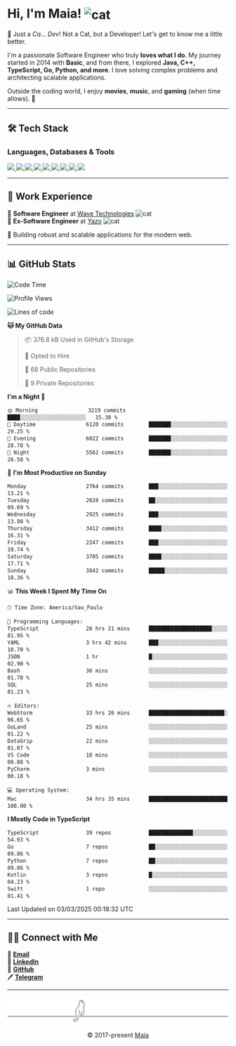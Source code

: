 <h1 align="left">Hi, I'm Maia! 
<img src="https://emojis.slackmojis.com/emojis/images/1643509834/36299/black-cat.gif?1643509834" width="50" height="60" align="center" alt="cat"/>
</h1>

🎩 Just a *Ca... Dev*! Not a Cat, but a Developer! Let's get to know me a little better.

I'm a passionate Software Engineer who truly **loves what I do**. My journey started in 2014 with **Basic**, and from there, I explored **Java, C++, TypeScript, Go, Python, and more**. I love solving complex problems and architecting scalable applications.

Outside the coding world, I enjoy **movies**, **music**, and **gaming** (when time allows). 🚀

---

## 🛠️ Tech Stack

### Languages, Databases & Tools
<p>
  <a href="https://www.typescriptlang.org">
    <img src="https://skillicons.dev/icons?i=ts" />
  </a>
  <a href="https://go.dev">
    <img src="https://skillicons.dev/icons?i=go" />
  </a>
  <a href="https://www.python.org">
    <img src="https://skillicons.dev/icons?i=python" />
  </a>
  <a href="https://gradle.org">
    <img src="https://skillicons.dev/icons?i=gradle" />
  </a>
  <a href="https://redis.io">
    <img src="https://skillicons.dev/icons?i=redis" />
  </a>
  <a href="https://www.mongodb.com">
    <img src="https://skillicons.dev/icons?i=mongodb" />
  </a>
  <a href="https://nodejs.org">
    <img src="https://skillicons.dev/icons?i=nodejs" />
  </a>
  <a href="https://www.javascript.com">
    <img src="https://skillicons.dev/icons?i=js" />
  </a>
  <a href="https://www.docker.com">
    <img src="https://skillicons.dev/icons?i=docker" />
  </a>
</p>

---

## 💼 Work Experience

🔹 **Software Engineer** at [Wave Technologies](https://www.linkedin.com/company/wave-technologies-oficial/)   <img src="https://media.giphy.com/media/WUlplcMpOCEmTGBtBW/giphy.gif" width="30" alt="cat"> <br>
🔹 **Ex-Software Engineer** at [Yazo](https://yazo.com.br/) <img src="https://media.giphy.com/media/WUlplcMpOCEmTGBtBW/giphy.gif" width="30" alt="cat"> <br>

🚀 Building robust and scalable applications for the modern web.

---

## 📊 GitHub Stats

<!--START_SECTION:waka-->
![Code Time](http://img.shields.io/badge/Code%20Time-5%2C411%20hrs%2030%20mins-blue)

![Profile Views](http://img.shields.io/badge/Profile%20Views-0-blue)

![Lines of code](https://img.shields.io/badge/From%20Hello%20World%20I%27ve%20Written-6.5%20million%20lines%20of%20code-blue)

**🐱 My GitHub Data** 

> 📦 376.8 kB Used in GitHub's Storage 
 > 
> 💼 Opted to Hire
 > 
> 📜 68 Public Repositories 
 > 
> 🔑 9 Private Repositories 
 > 
**I'm a Night 🦉** 

```text
🌞 Morning                3219 commits        ████░░░░░░░░░░░░░░░░░░░░░   15.38 % 
🌆 Daytime                6120 commits        ███████░░░░░░░░░░░░░░░░░░   29.25 % 
🌃 Evening                6022 commits        ███████░░░░░░░░░░░░░░░░░░   28.78 % 
🌙 Night                  5562 commits        ███████░░░░░░░░░░░░░░░░░░   26.58 % 
```
📅 **I'm Most Productive on Sunday** 

```text
Monday                   2764 commits        ███░░░░░░░░░░░░░░░░░░░░░░   13.21 % 
Tuesday                  2028 commits        ██░░░░░░░░░░░░░░░░░░░░░░░   09.69 % 
Wednesday                2925 commits        ███░░░░░░░░░░░░░░░░░░░░░░   13.98 % 
Thursday                 3412 commits        ████░░░░░░░░░░░░░░░░░░░░░   16.31 % 
Friday                   2247 commits        ███░░░░░░░░░░░░░░░░░░░░░░   10.74 % 
Saturday                 3705 commits        ████░░░░░░░░░░░░░░░░░░░░░   17.71 % 
Sunday                   3842 commits        █████░░░░░░░░░░░░░░░░░░░░   18.36 % 
```


📊 **This Week I Spent My Time On** 

```text
🕑︎ Time Zone: America/Sao_Paulo

💬 Programming Languages: 
TypeScript               28 hrs 21 mins      ████████████████████░░░░░   81.95 % 
YAML                     3 hrs 42 mins       ███░░░░░░░░░░░░░░░░░░░░░░   10.70 % 
JSON                     1 hr                █░░░░░░░░░░░░░░░░░░░░░░░░   02.90 % 
Bash                     36 mins             ░░░░░░░░░░░░░░░░░░░░░░░░░   01.78 % 
SQL                      25 mins             ░░░░░░░░░░░░░░░░░░░░░░░░░   01.23 % 

🔥 Editors: 
WebStorm                 33 hrs 26 mins      ████████████████████████░   96.65 % 
GoLand                   25 mins             ░░░░░░░░░░░░░░░░░░░░░░░░░   01.22 % 
DataGrip                 22 mins             ░░░░░░░░░░░░░░░░░░░░░░░░░   01.07 % 
VS Code                  18 mins             ░░░░░░░░░░░░░░░░░░░░░░░░░   00.88 % 
PyCharm                  3 mins              ░░░░░░░░░░░░░░░░░░░░░░░░░   00.18 % 

💻 Operating System: 
Mac                      34 hrs 35 mins      █████████████████████████   100.00 % 
```

**I Mostly Code in TypeScript** 

```text
TypeScript               39 repos            ██████████████░░░░░░░░░░░   54.93 % 
Go                       7 repos             ██░░░░░░░░░░░░░░░░░░░░░░░   09.86 % 
Python                   7 repos             ██░░░░░░░░░░░░░░░░░░░░░░░   09.86 % 
Kotlin                   3 repos             █░░░░░░░░░░░░░░░░░░░░░░░░   04.23 % 
Swift                    1 repo              ░░░░░░░░░░░░░░░░░░░░░░░░░   01.41 % 
```




 Last Updated on 03/03/2025 00:18:32 UTC
<!--END_SECTION:waka-->

---

## 👯‍👨 Connect with Me
📧 **[Email](mailto:gabrielmaialva33@gmail.com)**  
🔗 **[LinkedIn](https://www.linkedin.com/in/gabriel-maia-183984239)**  
🐙 **[GitHub](https://github.com/gabrielmaialva33)**  
🖊 **[Telegram](https://t.me/sr_mrootx)**

---

<p align="center"><img src="https://raw.githubusercontent.com/gabrielmaialva33/gabrielmaialva33/master/assets/gray0_ctp_on_line.svg?sanitize=true" /></p>
<p align="center">&copy; 2017-present <a href="https://github.com/gabrielmaialva33/" target="_blank">Maia</a></p>
